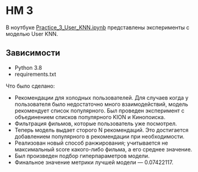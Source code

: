 # HM 3
В ноутбуке [Practice_3_User_KNN.ipynb](Practice_3_User_KNN.ipynb) представлены
эксперименты с моделью User KNN.

## Зависимости

* Python 3.8
* requirements.txt

Что было сделано:
* Рекомендации для холодных пользователей. Для случаев когда у пользователя
было недостаточно много взаимодействий, модель рекомендует список популярного.
Был проведен эксперимент с объединением списков популярного KION и Кинопоиска.
* Фильтрация фильмов, которые пользователь уже посмотрел.
* Теперь модель выдает сторого N рекомендаций. Это достигается добавлением
популярного в рекомендации при необходимости.
* Реализован новый способ ранжирования; учитывается не максимальный score
какого-либо фильма, а его среднее значение.
* Был произведен подбор гиперпараметров модели.
* Финальное значение метрики лучшей модели — 0.07422117.

